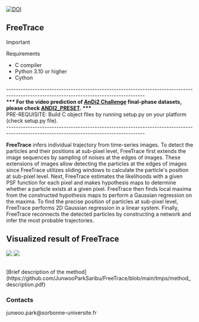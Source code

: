 [![DOI](https://zenodo.org/badge/DOI/10.5281/zenodo.13336251.svg)](https://doi.org/10.5281/zenodo.13336251)
## FreeTrace

> [!IMPORTANT]  
> Requirements </br>
> - C compiler</br>
> - Python 3.10 or higher</br>
> - Cython</br>

----------------------------------------------------------------------------------------------------------------------------------------</br>
<b>*** For the video prediction of [AnDi2 Challenge](http://andi-challenge.org/challenge-2024/#andi2seminar) final-phase datasets, please check [ANDI2_PRESET](https://github.com/JunwooParkSaribu/FreeTrace/blob/main/ANDI2_PRESET). ***</b></br>
PRE-REQUISITE: Build C object files by running setup.py on your platform (check setup.py file).</br>
----------------------------------------------------------------------------------------------------------------------------------------</br>

<b>FreeTrace</b> infers individual trajectory from time-series images. To detect the particles and their positions at sub-pixel level, FreeTrace first extends the image sequences by sampling of noises at the edges of images. These extensions of images allow detecting the particles at the edges of images since FreeTrace utilizes sliding windows to calculate the particle's position at sub-pixel level. Next, FreeTrace estimates the likelihoods with a given PSF function for each pixel and makes hypothesis maps to determine whether a particle exists at a given pixel. FreeTrace then finds local maxima from the constructed hypothesis maps to perform a Gaussian regression on the maxima. To find the precise position of particles at sub-pixel level, FreeTrace performs 2D Gaussian regression in a linear system. Finally, FreeTrace reconnects the detected particles by constructing a network and infer the most probable trajectories.</br>

<h2>Visualized result of FreeTrace</h2>

![](https://github.com/JunwooParkSaribu/FreeTrace/blob/main/tmps/trjs0.png)
![](https://github.com/JunwooParkSaribu/FreeTrace/blob/main/tmps/tjfs1.png)

</br>
[Brief description of the method](https://github.com/JunwooParkSaribu/FreeTrace/blob/main/tmps/method_description.pdf)

<h3> Contacts </h3>
junwoo.park@sorbonne-universite.fr<br>
